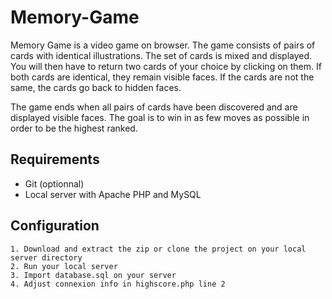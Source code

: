 # Memory-Game

Memory Game is a video game on browser. The game consists of pairs of cards with identical illustrations. The set of cards is mixed and displayed. You will then have to return two cards of your choice by clicking on them. If both cards are identical, they remain visible faces. If the cards are not the same, the cards go back to hidden faces.

The game ends when all pairs of cards have been discovered and are displayed visible faces. The goal is to win in as few moves as possible in order to be the highest ranked.

## Requirements
- Git (optionnal)
- Local server with Apache PHP and MySQL

## Configuration
    1. Download and extract the zip or clone the project on your local server directory
    2. Run your local server
    3. Import database.sql on your server
    4. Adjust connexion info in highscore.php line 2
